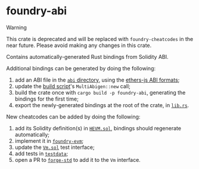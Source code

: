 # foundry-abi

> [!WARNING]
> This crate is deprecated and will be replaced with `foundry-cheatcodes` in the near future.
> Please avoid making any changes in this crate.

Contains automatically-generated Rust bindings from Solidity ABI.

Additional bindings can be generated by doing the following:

1. add an ABI file in the [`abi` directory](./abi/), using the [ethers-js ABI formats](https://docs.ethers.org/v5/api/utils/abi/formats);
2. update the [build script](./build.rs)'s `MultiAbigen::new` call;
3. build the crate once with `cargo build -p foundry-abi`, generating the bindings for the first time;
4. export the newly-generated bindings at the root of the crate, in [`lib.rs`](./src/lib.rs).

New cheatcodes can be added by doing the following:

1. add its Solidity definition(s) in [`HEVM.sol`](./abi/HEVM.sol), bindings should regenerate automatically;
2. implement it in [`foundry-evm`](../evm/src/executor/inspector/cheatcodes/);
3. update the [`Vm.sol`](../../testdata/cheats/Vm.sol) test interface;
4. add tests in [`testdata`](../../testdata/cheats/);
5. open a PR to [`forge-std`](https://github.com/foundry-rs/forge-std) to add it to the `Vm` interface.
